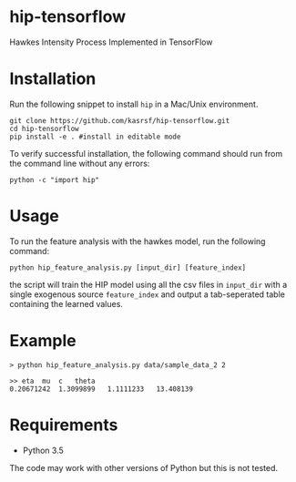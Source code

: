 # hip-tensorflow
Hawkes Intensity Process Implemented in TensorFlow

# Installation 
Run the following snippet to install `hip` in a Mac/Unix environment.

``` 
git clone https://github.com/kasrsf/hip-tensorflow.git
cd hip-tensorflow
pip install -e . #install in editable mode  
```

To verify successful installation, the following command should run from the command line without any errors:
```
python -c "import hip"
```

# Usage

 To run the feature analysis with the hawkes model, run the following command:
 ```
 python hip_feature_analysis.py [input_dir] [feature_index]
 ```

the script will train the HIP model using all the csv files in `input_dir` with a single exogenous source `feature_index` and output a tab-seperated table containing the learned values.

# Example

```
> python hip_feature_analysis.py data/sample_data_2 2

>> eta  mu	c	theta
0.20671242	1.3099899	1.1111233	13.408139
```

# Requirements

* Python 3.5

The code may work with other versions of Python but this is not tested.